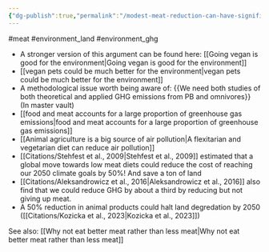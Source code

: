 ```yaml
---
{"dg-publish":true,"permalink":"/modest-meat-reduction-can-have-significant-environmental-benefits/","created":"2024-03-08T14:26:36.000+00:00","updated":"2025-09-29T00:20:07.272+01:00"}
---
```


#meat #environment_land #environment_ghg  


- A stronger version of this argument can be found here: [[Going vegan is good for the environment\|Going vegan is good for the environment]]
- [[vegan pets could be much better for the environment\|vegan pets could be much better for the environment]]
- A methodological issue worth being aware of: {{We need both studies of both theoretical and applied GHG emissions from PB and omnivores}} (In master vault)
- [[food and meat accounts for a large proportion of greenhouse gas emissions\|food and meat accounts for a large proportion of greenhouse gas emissions]]
- [[Animal agriculture is a big source of air pollution\|A flexitarian and vegetarian diet can reduce air pollution]]
- [[Citations/Stehfest et al., 2009\|Stehfest et al., 2009]] estimated that a global move towards low meat diets could reduce the cost of reaching our 2050 climate goals by 50%! And save a ton of land
- [[Citations/Aleksandrowicz et al., 2016\|Aleksandrowicz et al., 2016]] also find that we could reduce GHG by about a third by reducing but not giving up meat.
- A 50% reduction in animal products could halt land degredation by 2050 ([[Citations/Kozicka et al., 2023\|Kozicka et al., 2023]])

See also: [[Why not eat better meat rather than less meat\|Why not eat better meat rather than less meat]]